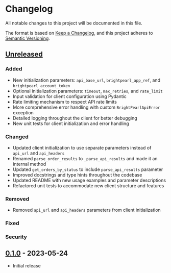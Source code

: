 # Changelog

All notable changes to this project will be documented in this file.

The format is based on [Keep a Changelog](https://keepachangelog.com/en/1.0.0/),
and this project adheres to [Semantic Versioning](https://semver.org/spec/v2.0.0.html).

## [Unreleased]

### Added
- New initialization parameters: `api_base_url`, `brightpearl_app_ref`, and `brightpearl_account_token`
- Optional initialization parameters: `timeout`, `max_retries`, and `rate_limit`
- Input validation for client configuration using Pydantic
- Rate limiting mechanism to respect API rate limits
- More comprehensive error handling with custom `BrightPearlApiError` exception
- Detailed logging throughout the client for better debugging
- New unit tests for client initialization and error handling

### Changed
- Updated client initialization to use separate parameters instead of `api_url` and `api_headers`
- Renamed `parse_order_results` to `_parse_api_results` and made it an internal method
- Updated `get_orders_by_status` to include `parse_api_results` parameter
- Improved docstrings and type hints throughout the codebase
- Updated README with new usage examples and parameter descriptions
- Refactored unit tests to accommodate new client structure and features

### Removed
- Removed `api_url` and `api_headers` parameters from client initialization

### Fixed

### Security

## [0.1.0] - 2023-05-24
- Initial release

[Unreleased]: https://github.com/pmsteil/brightpearl_client/compare/v0.1.0...HEAD
[0.1.0]: https://github.com/pmsteil/brightpearl_client/releases/tag/v0.1.0
